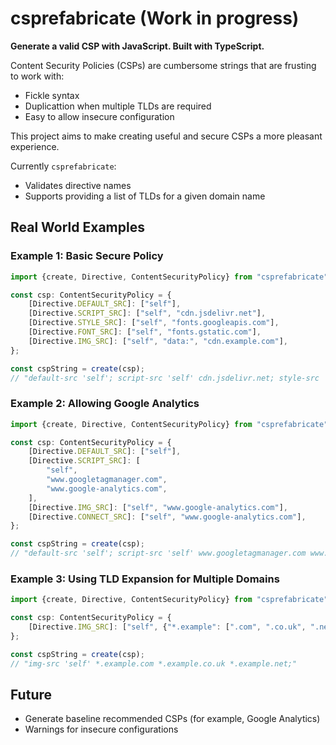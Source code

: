 # csprefabricate (Work in progress)

**Generate a valid CSP with JavaScript. Built with TypeScript.**

Content Security Policies (CSPs) are cumbersome strings that are frusting to work with:

- Fickle syntax
- Duplicattion when multiple TLDs are required
- Easy to allow insecure configuration

This project aims to make creating useful and secure CSPs a more pleasant experience.

Currently `csprefabricate`:

- Validates directive names
- Supports providing a list of TLDs for a given domain name

## Real World Examples

### Example 1: Basic Secure Policy

```typescript
import {create, Directive, ContentSecurityPolicy} from "csprefabricate";

const csp: ContentSecurityPolicy = {
    [Directive.DEFAULT_SRC]: ["self"],
    [Directive.SCRIPT_SRC]: ["self", "cdn.jsdelivr.net"],
    [Directive.STYLE_SRC]: ["self", "fonts.googleapis.com"],
    [Directive.FONT_SRC]: ["self", "fonts.gstatic.com"],
    [Directive.IMG_SRC]: ["self", "data:", "cdn.example.com"],
};

const cspString = create(csp);
// "default-src 'self'; script-src 'self' cdn.jsdelivr.net; style-src 'self' fonts.googleapis.com; font-src 'self' fonts.gstatic.com; img-src 'self' data: cdn.example.com; upgrade-insecure-requests;"
```

### Example 2: Allowing Google Analytics

```typescript
import {create, Directive, ContentSecurityPolicy} from "csprefabricate";

const csp: ContentSecurityPolicy = {
    [Directive.DEFAULT_SRC]: ["self"],
    [Directive.SCRIPT_SRC]: [
        "self",
        "www.googletagmanager.com",
        "www.google-analytics.com",
    ],
    [Directive.IMG_SRC]: ["self", "www.google-analytics.com"],
    [Directive.CONNECT_SRC]: ["self", "www.google-analytics.com"],
};

const cspString = create(csp);
// "default-src 'self'; script-src 'self' www.googletagmanager.com www.google-analytics.com; img-src 'self' www.google-analytics.com; connect-src 'self' www.google-analytics.com;"
```

### Example 3: Using TLD Expansion for Multiple Domains

```typescript
import {create, Directive, ContentSecurityPolicy} from "csprefabricate";

const csp: ContentSecurityPolicy = {
    [Directive.IMG_SRC]: ["self", {"*.example": [".com", ".co.uk", ".net"]}],
};

const cspString = create(csp);
// "img-src 'self' *.example.com *.example.co.uk *.example.net;"
```

## Future

- Generate baseline recommended CSPs (for example, Google Analytics)
- Warnings for insecure configurations
